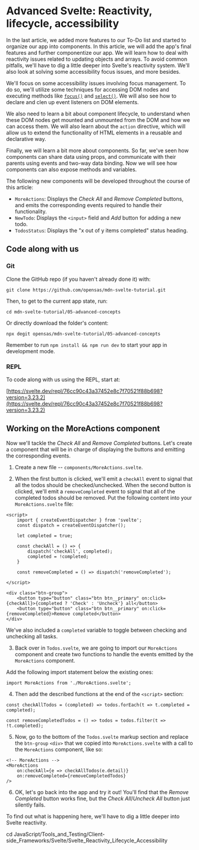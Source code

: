 # Advanced Svelte: Reactivity, lifecycle, accessibility

In the last article, we added more features to our To-Do list and started to organize our app into components. In this article, we will add the app's final features and further componentize our app. We will learn how to deal with reactivity issues related to updating objects and arrays. To avoid common pitfalls, we'll have to dig a little deeper into Svelte's reactivity system. We'll also look at solving some accessibility focus issues, and more besides.

We'll focus on some accessibility issues involving focus management. To do so, we'll utilize some techniques for accessing DOM nodes and executing methods like [`focus()`]() and [`select()`](). We will also see how to declare and clen up event listeners on DOM elements.

We also need to learn a bit about component lifecycle, to understand when these DOM nodes get mounted and unmounted from the DOM and how we can access them. We will also learn about the `action` directive, which will allow us to extend the functionality of HTML elements in a reusable and declarative way.

Finally, we will learn a bit more about components. So far, we've seen how components can share data using props, and communicate with their parents using events and two-way data binding. Now we will see how components can also expose methods and variables.

The following new components will be developed throughout the course of this article:

* `MoreActions`: Displays the *Check All* and *Remove Completed* buttons, and emits the corresponding events required to handle their functionality.
* `NewTodo`: Displays the `<input>` field and *Add* button for adding a new todo.
* `TodosStatus`: Displays the "x out of y items completed" status heading.

## Code along with us

### Git

Clone the GitHub repo (if you haven't already done it) with:
```
git clone https://github.com/opensas/mdn-svelte-tutorial.git
```
Then, to get to the current app state, run:
```
cd mdn-svelte-tutorial/05-advanced-concepts
```
Or directly download the folder's content:
```
npx degit opensas/mdn-svelte-tutorial/05-advanced-concepts
```
Remember to run `npm install && npm run dev` to start your app in development mode.

### REPL

To code along with us using the REPL, start at:

[https://svelte.dev/repl/76cc90c43a37452e8c7f70521f88b698?version=3.23.2](https://svelte.dev/repl/76cc90c43a37452e8c7f70521f88b698?version=3.23.2)

## Working on the MoreActions component

Now we'll tackle the *Check All* and *Remove Completed* buttons. Let's create a component that will be in charge of displaying the buttons and emitting the corresponding events.

1. Create a new file -- `components/MoreActions.svelte`.

2. When the first button is clicked, we'll emit a `checkAll` event to signal that all the todos should be checked/unchecked. When the second button is clicked, we'll emit a `removeCompleted` event to signal that all of the completed todos should be removed. Put the following content into your `MoreActions.svelte` file:
```
<script>
    import { createEventDispatcher } from 'svelte';
    const dispatch = createEventDispatcher();

    let completed = true;

    const checkAll = () => {
        dispatch('checkAll', completed);
        completed = !completed;
    }

    const removeCompleted = () => dispatch('removeCompleted');

</script>

<div class="btn-group">
    <button type="button" class="btn btn__primary" on:click={checkAll}>{completed ? 'Check' : 'Uncheck'} all</button>
    <button type="button" class="btn btn__primary" on:click={removeCompleted}>Remove completed</button>
</div>
```
We've also included a `completed` variable to toggle between checking and unchecking all tasks.

3. Back over in `Todos.svelte`, we are going to import our `MoreActions` component and create two functions to handle the events emitted by the `MoreActions` component.

Add the following import statement below the existing ones:
```
import MoreActions from './MoreActions.svelte';
```

4. Then add the described functions at the end of the `<script>` section:
```
const checkAllTodos = (completed) => todos.forEach(t => t.completed = completed);

const removeCompletedTodos = () => todos = todos.filter(t => !t.completed);
```

5. Now, go to the bottom of the `Todos.svelte` markup section and replace the `btn-group` `<div>` that we copied into `MoreActions.svelte` with a call to the `MoreActions` component, like so:
```
<!-- MoreActions -->
<MoreActions
    on:checkAll={e => checkAllTodos(e.detail)}
    on:removeCompleted={removeCompletedTodos}
/>
```

6. OK, let's go back into the app and try it out! You'll find that the *Remove Completed* button works fine, but the *Check All*/*Uncheck All* button just silently fails.

To find out what is happening here, we'll have to dig a little deeper into Svelte reactivity.











cd JavaScript/Tools_and_Testing/Client-side_Frameworks/Svelte/Svelte_Reactivity_Lifecycle_Accessibility